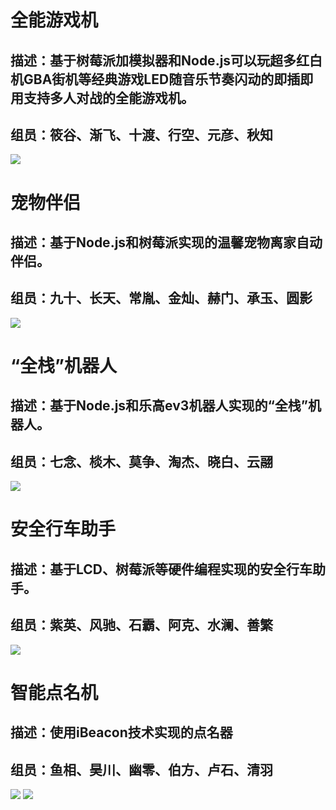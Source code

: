 # 全能游戏机
## 描述：基于树莓派加模拟器和Node.js可以玩超多红白机GBA街机等经典游戏LED随音乐节奏闪动的即插即用支持多人对战的全能游戏机。
## 组员：筱谷、渐飞、十渡、行空、元彦、秋知
![](http://gtms03.alicdn.com/tps/i3/T1agpjFMBdXXX_nQcb-1813-1218.jpg)

# 宠物伴侣
## 描述：基于Node.js和树莓派实现的温馨宠物离家自动伴侣。
## 组员：九十、长天、常胤、金灿、赫门、承玉、圆影
![](http://gtms01.alicdn.com/tps/i1/T12CpnFQBXXXbzlxAc-640-1136.png)

# “全栈”机器人
## 描述：基于Node.js和乐高ev3机器人实现的“全栈”机器人。
## 组员：七念、棪木、莫争、淘杰、晓白、云翮
![](http://gtms03.alicdn.com/tps/i3/T1ZhJpFNxXXXXfvlE9-1184-2104.jpg)

# 安全行车助手
## 描述：基于LCD、树莓派等硬件编程实现的安全行车助手。
## 组员：紫英、风驰、石霸、阿克、水澜、善繁
![](http://gtms04.alicdn.com/tps/i4/T1yj8nFRpaXXacWIIG-3264-2448.jpeg)

# 智能点名机
## 描述：使用iBeacon技术实现的点名器
## 组员：鱼相、昊川、幽零、伯方、卢石、清羽
![](http://gtms03.alicdn.com/tps/i3/T1cRplFP8cXXbzlxAc-640-1136.png)
![](http://gtms04.alicdn.com/tps/i4/T1TrJpFSXXXXbzlxAc-640-1136.png)
